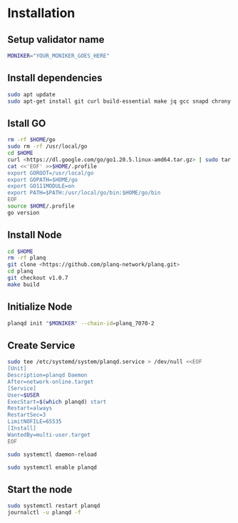 # Installation
## Setup validator name
```bash
MONIKER="YOUR_MONIKER_GOES_HERE"
```
## Install dependencies
```bash
sudo apt update
sudo apt-get install git curl build-essential make jq gcc snapd chrony lz4 tmux unzip bc -y
```
## Istall GO
```bash
rm -rf $HOME/go
sudo rm -rf /usr/local/go
cd $HOME
curl <https://dl.google.com/go/go1.20.5.linux-amd64.tar.gz> | sudo tar -C/usr/local -zxvf -
cat <<'EOF' >>$HOME/.profile
export GOROOT=/usr/local/go
export GOPATH=$HOME/go
export GO111MODULE=on
export PATH=$PATH:/usr/local/go/bin:$HOME/go/bin
EOF
source $HOME/.profile
go version
```

## Install Node
```bash
cd $HOME
rm -rf planq
git clone <https://github.com/planq-network/planq.git>
cd planq
git checkout v1.0.7
make build
```

## Initialize Node
```bash
planqd init "$MONIKER" --chain-id=planq_7070-2
```
## Create Service
```bash
sudo tee /etc/systemd/system/planqd.service > /dev/null <<EOF
[Unit]
Description=planqd Daemon
After=network-online.target
[Service]
User=$USER
ExecStart=$(which planqd) start
Restart=always
RestartSec=3
LimitNOFILE=65535
[Install]
WantedBy=multi-user.target
EOF

sudo systemctl daemon-reload

sudo systemctl enable planqd
```
## Start the node
```bash
sudo systemctl restart planqd
journalctl -u planqd -f
```
